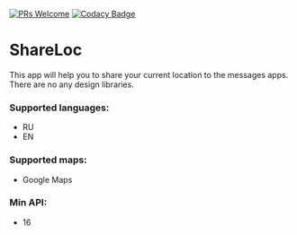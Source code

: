 [![PRs Welcome](https://img.shields.io/badge/PRs-welcome-brightgreen.svg?style=flat)](http://makeapullrequest.com)
[![Codacy Badge](https://api.codacy.com/project/badge/Grade/3ed46a96ea8e419ca4656fabf618609e)](https://www.codacy.com/app/max75758231/ShareLoc?utm_source=github.com&amp;utm_medium=referral&amp;utm_content=max75758231/ShareLoc&amp;utm_campaign=Badge_Grade)
# ShareLoc

This app will help you to share your current location to the messages apps.
There are no any design libraries.

### Supported languages: 
- RU
- EN

### Supported maps:
- Google Maps

### Min API:
- 16
